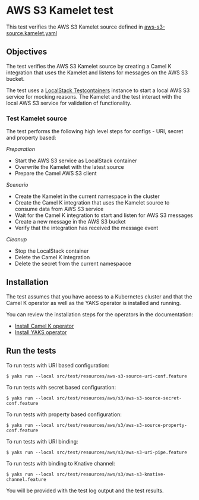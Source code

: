 # AWS S3 Kamelet test

This test verifies the AWS S3 Kamelet source defined in [aws-s3-source.kamelet.yaml](aws-s3-source.kamelet.yaml)

## Objectives

The test verifies the AWS S3 Kamelet source by creating a Camel K integration that uses the Kamelet and listens for messages on the
AWS S3 bucket.

The test uses a [LocalStack Testcontainers](https://www.testcontainers.org/modules/localstack/) instance to start a local AWS S3 service for mocking reasons.
The Kamelet and the test interact with the local AWS S3 service for validation of functionality.

### Test Kamelet source

The test performs the following high level steps for configs - URI, secret and property based:

*Preparation*
- Start the AWS S3 service as LocalStack container
- Overwrite the Kamelet with the latest source
- Prepare the Camel AWS S3 client

*Scenario* 
- Create the Kamelet in the current namespace in the cluster
- Create the Camel K integration that uses the Kamelet source to consume data from AWS S3 service
- Wait for the Camel K integration to start and listen for AWS S3 messages
- Create a new message in the AWS S3 bucket
- Verify that the integration has received the message event

*Cleanup*
- Stop the LocalStack container
- Delete the Camel K integration
- Delete the secret from the current namespacce

## Installation

The test assumes that you have access to a Kubernetes cluster and that the Camel K operator as well as the YAKS operator is installed
and running.

You can review the installation steps for the operators in the documentation:

- [Install Camel K operator](https://camel.apache.org/camel-k/latest/installation/installation.html)
- [Install YAKS operator](https://github.com/citrusframework/yaks#installation)

## Run the tests

To run tests with URI based configuration: 

```shell script
$ yaks run --local src/test/resources/aws-s3-source-uri-conf.feature
```

To run tests with secret based configuration:

```shell script
$ yaks run --local src/test/resources/aws/s3/aws-s3-source-secret-conf.feature
```

To run tests with property based configuration:

```shell script
$ yaks run --local src/test/resources/aws/s3/aws-s3-source-property-conf.feature
```

To run tests with URI binding:

```shell script
$ yaks run --local src/test/resources/aws/s3/aws-s3-uri-pipe.feature
```

To run tests with binding to Knative channel:

```shell script
$ yaks run --local src/test/resources/aws/s3/aws-s3-knative-channel.feature
```

You will be provided with the test log output and the test results.
